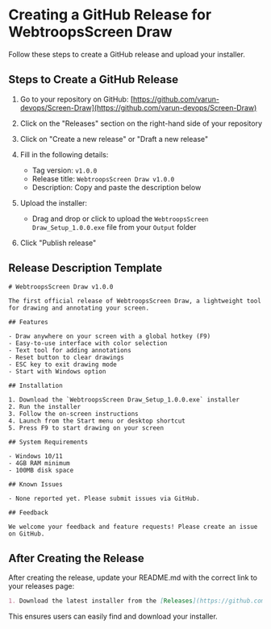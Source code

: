 # Creating a GitHub Release for WebtroopsScreen Draw

Follow these steps to create a GitHub release and upload your installer.

## Steps to Create a GitHub Release

1. Go to your repository on GitHub: [https://github.com/varun-devops/Screen-Draw](https://github.com/varun-devops/Screen-Draw)

2. Click on the "Releases" section on the right-hand side of your repository

3. Click on "Create a new release" or "Draft a new release"

4. Fill in the following details:
   - Tag version: `v1.0.0`
   - Release title: `WebtroopsScreen Draw v1.0.0`
   - Description: Copy and paste the description below

5. Upload the installer:
   - Drag and drop or click to upload the `WebtroopsScreen Draw_Setup_1.0.0.exe` file from your `Output` folder

6. Click "Publish release"

## Release Description Template

```
# WebtroopsScreen Draw v1.0.0

The first official release of WebtroopsScreen Draw, a lightweight tool for drawing and annotating your screen.

## Features

- Draw anywhere on your screen with a global hotkey (F9)
- Easy-to-use interface with color selection
- Text tool for adding annotations
- Reset button to clear drawings
- ESC key to exit drawing mode
- Start with Windows option

## Installation

1. Download the `WebtroopsScreen Draw_Setup_1.0.0.exe` installer
2. Run the installer
3. Follow the on-screen instructions
4. Launch from the Start menu or desktop shortcut
5. Press F9 to start drawing on your screen

## System Requirements

- Windows 10/11
- 4GB RAM minimum
- 100MB disk space

## Known Issues

- None reported yet. Please submit issues via GitHub.

## Feedback

We welcome your feedback and feature requests! Please create an issue on GitHub.
```

## After Creating the Release

After creating the release, update your README.md with the correct link to your releases page:

```markdown
1. Download the latest installer from the [Releases](https://github.com/varun-devops/Screen-Draw/releases) page
```

This ensures users can easily find and download your installer.
